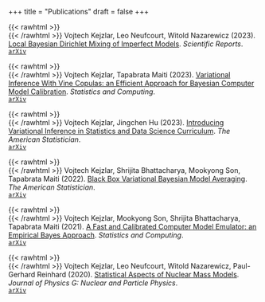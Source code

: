 +++
title = "Publications"
draft = false
+++

{{< rawhtml >}}
<i class="fa fa-book" style="color: firebrick"></i>  
{{< /rawhtml >}}
Vojtech Kejzlar, Leo Neufcourt, Witold Nazarewicz (2023). [Local Bayesian Dirichlet Mixing of Imperfect Models](https://www.nature.com/articles/s41598-023-46568-0). *Scientific Reports*. \
[`arXiv`](https://arxiv.org/abs/2003.12890)

{{< rawhtml >}}
<i class="fa fa-book" style="color: firebrick"></i>  
{{< /rawhtml >}}
Vojtech Kejzlar, Tapabrata Maiti (2023). [Variational Inference With Vine Copulas: an Efficient Approach for Bayesian Computer Model Calibration](https://link.springer.com/article/10.1007/s11222-022-10194-z). *Statistics and Computing*. \
[`arXiv`](https://arxiv.org/abs/2003.12890)

{{< rawhtml >}}
<i class="fa fa-book" style="color: firebrick"></i>  
{{< /rawhtml >}}
Vojtech Kejzlar, Jingchen Hu (2023). [Introducing Variational Inference in Statistics and Data Science Curriculum](https://www.tandfonline.com/doi/abs/10.1080/00031305.2023.2232006). *The American Statistician*. \
[`arXiv`](https://arxiv.org/abs/2301.01251)

{{< rawhtml >}}
<i class="fa fa-book" style="color: firebrick"></i>  
{{< /rawhtml >}}
Vojtech Kejzlar, Shrijita Bhattacharya, Mookyong Son, Tapabrata Maiti (2022). [Black Box Variational Bayesian Model Averaging](https://www.tandfonline.com/doi/abs/10.1080/00031305.2022.2058611). *The American Statistician*. \
[`arXiv`](https://arxiv.org/abs/2106.12652)

{{< rawhtml >}}
<i class="fa fa-book" style="color: firebrick"></i>  
{{< /rawhtml >}}
Vojtech Kejzlar, Mookyong Son, Shrijita Bhattacharya, Tapabrata Maiti (2021). [A Fast and Calibrated Computer Model Emulator: an Empirical Bayes Approach](https://link.springer.com/article/10.1007/s11222-021-10024-8). *Statistics and Computing*. \
[`arXiv`](https://arxiv.org/abs/2008.05021)

{{< rawhtml >}}
<i class="fa fa-book" style="color: firebrick"></i>  
{{< /rawhtml >}}
Vojtech Kejzlar, Leo Neufcourt, Witold Nazarewicz, Paul-Gerhard Reinhard (2020). [Statistical Aspects of Nuclear Mass Models](https://iopscience.iop.org/article/10.1088/1361-6471/ab907c/meta). *Journal of Physics G: Nuclear and Particle Physics*. \
[`arXiv`](https://arxiv.org/abs/2002.04151)

<!--
# Preprints
{{< rawhtml >}}
<i class="fa fa-book" style="color: CornflowerBlue "></i>  
{{< /rawhtml >}}
Vojtech Kejzlar, Leo Neufcourt, Witold Nazarewicz (2023). Local Bayesian Dirichlet Mixing of Imperfect Models. *Accepted for publication in Scientific Reports*. \
[`arXiv`](https://arxiv.org/abs/2311.01596)


{{< rawhtml >}}
<i class="fa fa-book" style="color: CornflowerBlue "></i>  
{{< /rawhtml >}}
Vojtech Kejzlar, Leo Neufcourt, Witold Nazarewicz (2023). [Local Bayesian Dirichlet Mixing of Imperfect Models](https://iopscience.iop.org/article/10.1088/1361-6471/ab907c/meta). *Submitted for Publication*. \
[`arXiv`](https://arxiv.org/abs/2002.04151
-->
